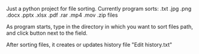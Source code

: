 Just a python project for file sorting.
Currently program sorts:
        .txt
        .jpg
        .png
        .docx
        .pptx
        .xlsx
        .pdf
        .rar
        .mp4
        .mov
        .zip files
 
 As program starts, type in the directory in which you want to sort files path, and click button next to the field.
 
 After sorting files, it creates or updates history file "Edit history.txt"
